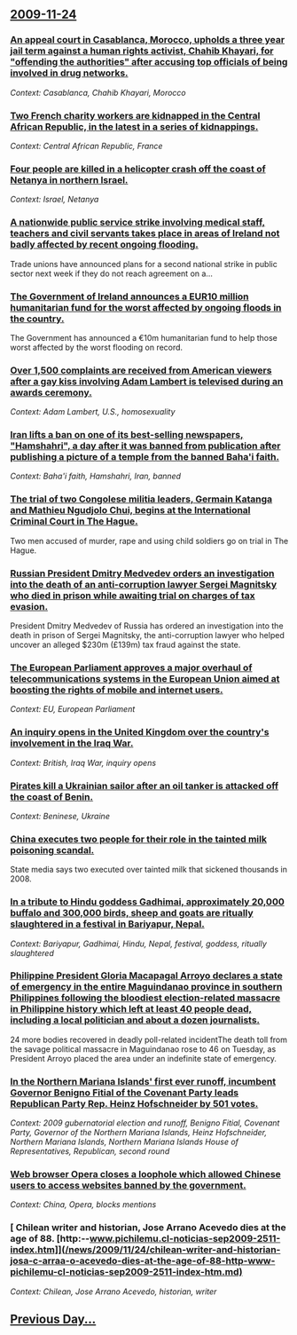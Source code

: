 ## [2009-11-24](/news/2009/11/24/index.md)

### [ An appeal court in Casablanca, Morocco, upholds a three year jail term against a human rights activist, Chahib Khayari, for "offending the authorities" after accusing top officials of being involved in drug networks. ](/news/2009/11/24/an-appeal-court-in-casablanca-morocco-upholds-a-three-year-jail-term-against-a-human-rights-activist-chahib-khayari-for-offending-the.md)
_Context: Casablanca, Chahib Khayari, Morocco_

### [ Two French charity workers are kidnapped in the Central African Republic, in the latest in a series of kidnappings. ](/news/2009/11/24/two-french-charity-workers-are-kidnapped-in-the-central-african-republic-in-the-latest-in-a-series-of-kidnappings.md)
_Context: Central African Republic, France_

### [ Four people are killed in a helicopter crash off the coast of Netanya in northern Israel. ](/news/2009/11/24/four-people-are-killed-in-a-helicopter-crash-off-the-coast-of-netanya-in-northern-israel.md)
_Context: Israel, Netanya_

### [ A nationwide public service strike involving medical staff, teachers and civil servants takes place in areas of Ireland not badly affected by recent ongoing flooding. ](/news/2009/11/24/a-nationwide-public-service-strike-involving-medical-staff-teachers-and-civil-servants-takes-place-in-areas-of-ireland-not-badly-affected.md)
Trade unions have announced plans for a second national strike in public sector next week if they do not reach agreement on a&hellip;

### [ The Government of Ireland announces a EUR10 million humanitarian fund for the worst affected by ongoing floods in the country. ](/news/2009/11/24/the-government-of-ireland-announces-a-a-10-million-humanitarian-fund-for-the-worst-affected-by-ongoing-floods-in-the-country.md)
The Government has announced a €10m humanitarian fund to help those worst affected by the worst flooding on record.

### [ Over 1,500 complaints are received from American viewers after a gay kiss involving Adam Lambert is televised during an awards ceremony. ](/news/2009/11/24/over-1-500-complaints-are-received-from-american-viewers-after-a-gay-kiss-involving-adam-lambert-is-televised-during-an-awards-ceremony.md)
_Context: Adam Lambert, U.S., homosexuality_

### [ Iran lifts a ban on one of its best-selling newspapers, "Hamshahri", a day after it was banned from publication after publishing a picture of a temple from the banned Baha'i faith. ](/news/2009/11/24/iran-lifts-a-ban-on-one-of-its-best-selling-newspapers-hamshahri-a-day-after-it-was-banned-from-publication-after-publishing-a-picture.md)
_Context: Baha'i faith, Hamshahri, Iran, banned_

### [ The trial of two Congolese militia leaders, Germain Katanga and Mathieu Ngudjolo Chui, begins at the International Criminal Court in The Hague. ](/news/2009/11/24/the-trial-of-two-congolese-militia-leaders-germain-katanga-and-mathieu-ngudjolo-chui-begins-at-the-international-criminal-court-in-the-ha.md)
Two men accused of murder, rape and using child soldiers go on trial in The Hague.

### [ Russian President Dmitry Medvedev orders an investigation into the death of an anti-corruption lawyer Sergei Magnitsky who died in prison while awaiting trial on charges of tax evasion. ](/news/2009/11/24/russian-president-dmitry-medvedev-orders-an-investigation-into-the-death-of-an-anti-corruption-lawyer-sergei-magnitsky-who-died-in-prison-w.md)
President Dmitry Medvedev of Russia has ordered an investigation into the death in prison of Sergei Magnitsky, the anti-corruption lawyer who helped uncover an alleged $230m (&pound;139m) tax fraud against the state.

### [ The European Parliament approves a major overhaul of telecommunications systems in the European Union aimed at boosting the rights of mobile and internet users. ](/news/2009/11/24/the-european-parliament-approves-a-major-overhaul-of-telecommunications-systems-in-the-european-union-aimed-at-boosting-the-rights-of-mobil.md)
_Context: EU, European Parliament_

### [ An inquiry opens in the United Kingdom over the country's involvement in the Iraq War. ](/news/2009/11/24/an-inquiry-opens-in-the-united-kingdom-over-the-country-s-involvement-in-the-iraq-war.md)
_Context: British, Iraq War, inquiry opens_

### [ Pirates kill a Ukrainian sailor after an oil tanker is attacked off the coast of Benin. ](/news/2009/11/24/pirates-kill-a-ukrainian-sailor-after-an-oil-tanker-is-attacked-off-the-coast-of-benin.md)
_Context: Beninese, Ukraine_

### [ China executes two people for their role in the tainted milk poisoning scandal. ](/news/2009/11/24/china-executes-two-people-for-their-role-in-the-tainted-milk-poisoning-scandal.md)
State media says two executed over tainted milk that sickened thousands in 2008.

### [ In a tribute to Hindu goddess Gadhimai, approximately 20,000 buffalo and 300,000 birds, sheep and goats are ritually slaughtered in a festival in Bariyapur, Nepal. ](/news/2009/11/24/in-a-tribute-to-hindu-goddess-gadhimai-approximately-20-000-buffalo-and-300-000-birds-sheep-and-goats-are-ritually-slaughtered-in-a-festi.md)
_Context: Bariyapur, Gadhimai, Hindu, Nepal, festival, goddess, ritually slaughtered_

### [ Philippine President Gloria Macapagal Arroyo declares a state of emergency in the entire Maguindanao province in southern Philippines following the bloodiest election-related massacre in Philippine history which left at least 40 people dead, including a local politician and about a dozen journalists. ](/news/2009/11/24/philippine-president-gloria-macapagal-arroyo-declares-a-state-of-emergency-in-the-entire-maguindanao-province-in-southern-philippines-follo.md)
24 more bodies recovered in deadly poll-related incidentThe death toll from the savage political massacre in Maguindanao rose to 46 on Tuesday, as President Arroyo placed the area under an indefinite state of emergency.

### [ In the Northern Mariana Islands' first ever runoff, incumbent Governor Benigno Fitial of the Covenant Party leads Republican Party Rep. Heinz Hofschneider by 501 votes. ](/news/2009/11/24/in-the-northern-mariana-islands-first-ever-runoff-incumbent-governor-benigno-fitial-of-the-covenant-party-leads-republican-party-rep-hei.md)
_Context: 2009 gubernatorial election and runoff, Benigno Fitial, Covenant Party, Governor of the Northern Mariana Islands, Heinz Hofschneider, Northern Mariana Islands, Northern Mariana Islands House of Representatives, Republican, second round_

### [ Web browser Opera closes a loophole which allowed Chinese users to access websites banned by the government. ](/news/2009/11/24/web-browser-opera-closes-a-loophole-which-allowed-chinese-users-to-access-websites-banned-by-the-government.md)
_Context: China, Opera, blocks mentions_

### [ Chilean writer and historian, Jose Arrano Acevedo dies at the age of 88. [http:--www.pichilemu.cl-noticias-sep2009-2511-index.htm]](/news/2009/11/24/chilean-writer-and-historian-josa-c-arraa-o-acevedo-dies-at-the-age-of-88-http-www-pichilemu-cl-noticias-sep2009-2511-index-htm.md)
_Context: Chilean, Jose Arrano Acevedo, historian, writer_

## [Previous Day...](/news/2009/11/23/index.md)


